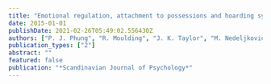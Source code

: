 ```yaml
---
title: "Emotional regulation, attachment to possessions and hoarding symptoms"
date: 2015-01-01
publishDate: 2021-02-26T05:49:02.556430Z
authors: ["P. J. Phung", "R. Moulding", "J. K. Taylor", "M. Nedeljkovic"]
publication_types: ["2"]
abstract: ""
featured: false
publication: "*Scandinavian Journal of Psychology*"
---
```


